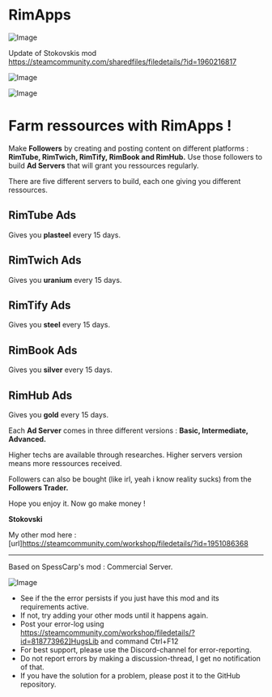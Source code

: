 # RimApps

![Image](https://i.imgur.com/buuPQel.png)

Update of Stokovskis mod
https://steamcommunity.com/sharedfiles/filedetails/?id=1960216817

![Image](https://i.imgur.com/pufA0kM.png)

	
![Image](https://i.imgur.com/Z4GOv8H.png)

# **Farm ressources with RimApps !**


Make **Followers** by creating and posting content on different platforms : **RimTube, RimTwich, RimTify, RimBook and RimHub.** Use those followers to build **Ad Servers** that will grant you ressources regularly.

There are five different servers to build, each one giving you different ressources.

## **RimTube Ads**

Gives you **plasteel** every 15 days.
## **RimTwich Ads**

Gives you **uranium** every 15 days.
## **RimTify Ads**

Gives you **steel** every 15 days.
## **RimBook Ads**

Gives you **silver** every 15 days.
## **RimHub Ads**

Gives you **gold** every 15 days.


Each **Ad Server** comes in three different versions : 
**Basic, Intermediate, Advanced.**

Higher techs are available through researches. Higher servers version means more ressources received.

Followers can also be bought (like irl, yeah i know reality sucks) from the **Followers Trader.**


Hope you enjoy it.
Now go make money !

**Stokovski**


My other mod here : [url]https://steamcommunity.com/workshop/filedetails/?id=1951086368


----------

Based on SpessCarp's mod : Commercial Server.

![Image](https://i.imgur.com/PwoNOj4.png)



-  See if the the error persists if you just have this mod and its requirements active.
-  If not, try adding your other mods until it happens again.
-  Post your error-log using https://steamcommunity.com/workshop/filedetails/?id=818773962]HugsLib and command Ctrl+F12
-  For best support, please use the Discord-channel for error-reporting.
-  Do not report errors by making a discussion-thread, I get no notification of that.
-  If you have the solution for a problem, please post it to the GitHub repository.





